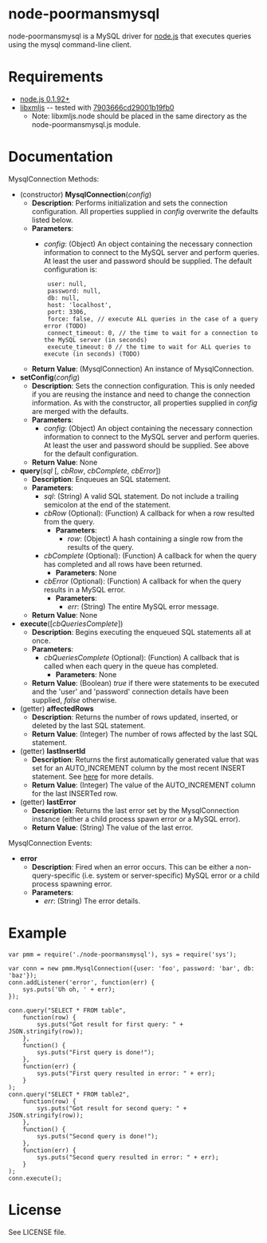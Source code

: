# node-poormansmysql

node-poormansmysql is a MySQL driver for [node.js](http://nodejs.org/) that executes queries using the mysql command-line client.


# Requirements

* [node.js 0.1.92+](http://nodejs.org/)
* [libxmljs](http://github.com/polotek/libxmljs) -- tested with [7903666cd29001b19fb0](http://github.com/polotek/libxmljs/commit/7903666cd29001b19fb0821f62bcf50f6b5576b3)
    * Note: libxmljs.node should be placed in the same directory as the node-poormansmysql.js module.


# Documentation

MysqlConnection Methods:

* (constructor) **MysqlConnection**(_config_)
    * **Description**: Performs initialization and sets the connection configuration. All properties supplied in _config_ overwrite the defaults listed below.
    * **Parameters**:
         * _config_: (Object) An object containing the necessary connection information to connect to the MySQL server and perform queries. At least the user and password should be supplied. The default configuration is:

                user: null,
                password: null,
                db: null,
                host: 'localhost',
                port: 3306,
				force: false, // execute ALL queries in the case of a query error (TODO)
                connect_timeout: 0, // the time to wait for a connection to the MySQL server (in seconds)
                execute_timeout: 0 // the time to wait for ALL queries to execute (in seconds) (TODO)
    * **Return Value**: (MysqlConnection) An instance of MysqlConnection.
* **setConfig**(_config_)
    * **Description**: Sets the connection configuration. This is only needed if you are reusing the instance and need to change the connection information. As with the constructor, all properties supplied in _config_ are merged with the defaults.
    * **Parameters**: 
        * _config_: (Object) An object containing the necessary connection information to connect to the MySQL server and perform queries. At least the user and password should be supplied. See above for the default configuration.
    * **Return Value**: None
* **query**(_sql_ [, _cbRow_, _cbComplete_, _cbError_])
    * **Description**: Enqueues an SQL statement.
    * **Parameters**:
        * _sql_: (String) A valid SQL statement. Do not include a trailing semicolon at the end of the statement.
        * _cbRow_ (Optional): (Function) A callback for when a row resulted from the query.
            * **Parameters**:
                * _row_: (Object) A hash containing a single row from the results of the query.
        * _cbComplete_ (Optional): (Function) A callback for when the query has completed and all rows have been returned.
            * **Parameters**: None
        * _cbError_ (Optional): (Function) A callback for when the query results in a MySQL error.
            * **Parameters**:
                * _err_: (String) The entire MySQL error message.
    * **Return Value**: None
* **execute**([_cbQueriesComplete_])
    * **Description**: Begins executing the enqueued SQL statements all at once.
    * **Parameters**:
        * _cbQueriesComplete_ (Optional): (Function) A callback that is called when each query in the queue has completed.
            * **Parameters**: None
    * **Return Value**: (Boolean) _true_ if there were statements to be executed and the 'user' and 'password' connection details have been supplied, _false_ otherwise.
* (getter) **affectedRows**
    * **Description**: Returns the number of rows updated, inserted, or deleted by the last SQL statement.
    * **Return Value**: (Integer) The number of rows affected by the last SQL statement.
* (getter) **lastInsertId**
    * **Description**: Returns the first automatically generated value that was set for an AUTO_INCREMENT column by the most recent INSERT statement. See [here](http://dev.mysql.com/doc/refman/5.0/en/information-functions.html#function_last-insert-id) for more details.
    * **Return Value**: (Integer) The value of the AUTO_INCREMENT column for the last INSERTed row.
* (getter) **lastError**
    * **Description**: Returns the last error set by the MysqlConnection instance (either a child process spawn error or a MySQL error).
    * **Return Value**: (String) The value of the last error.

MysqlConnection Events:

* **error**
  * **Description**: Fired when an error occurs. This can be either a non-query-specific (i.e. system or server-specific) MySQL error or a child process spawning error.
  * **Parameters**:
     * _err_: (String) The error details.


# Example

    var pmm = require('./node-poormansmysql'), sys = require('sys');

    var conn = new pmm.MysqlConnection({user: 'foo', password: 'bar', db: 'baz'});
    conn.addListener('error', function(err) {
    	sys.puts('Uh oh, ' + err);
    });

    conn.query("SELECT * FROM table",
    	function(row) {
    		sys.puts("Got result for first query: " + JSON.stringify(row));
    	},
    	function() {
    		sys.puts("First query is done!");
    	},
    	function(err) {
    		sys.puts("First query resulted in error: " + err);
    	}
    );
    conn.query("SELECT * FROM table2",
    	function(row) {
    		sys.puts("Got result for second query: " + JSON.stringify(row));
    	},
    	function() {
    		sys.puts("Second query is done!");
    	},
    	function(err) {
    		sys.puts("Second query resulted in error: " + err);
    	}
    );
    conn.execute();


# License

See LICENSE file.